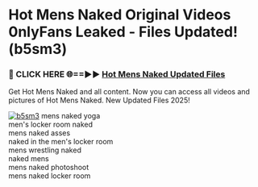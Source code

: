 # Hot Mens Naked Original Videos 0nlyFans Leaked - Files Updated! (b5sm3)

<h3>🔴 CLICK HERE 🌐==►► <a href="https://tinyurl.com/yckcrads" rel="nofollow">Hot Mens Naked Updated Files</a></h3>

Get Hot Mens Naked and all content. Now you can access all videos and pictures of Hot Mens Naked. New Updated Files 2025!

[![b5sm3](https://i.imgur.com/hpKpOFt.gif)](https://tinyurl.com/yckcrads)
mens naked yoga<br>
men's locker room naked<br>
mens naked asses<br>
naked in the men's locker room<br>
mens wrestling naked<br>
naked mens<br>
mens naked photoshoot<br>
mens naked locker room